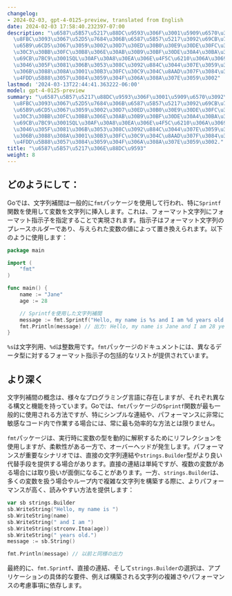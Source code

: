 ```yaml
---
changelog:
- 2024-02-03, gpt-4-0125-preview, translated from English
date: 2024-02-03 17:58:40.232397-07:00
description: "\u6587\u5B57\u5217\u88DC\u9593\u306F\u3001\u5909\u6570\u3092\u53D6\u308A\
  \u8FBC\u3093\u3067\u52D5\u7684\u306B\u6587\u5B57\u5217\u3092\u69CB\u7BC9\u3059\u308B\
  \u65B9\u6CD5\u3067\u3059\u3002\u30D7\u30ED\u30B0\u30E9\u30DE\u30FC\u306F\u3001\u30E1\
  \u30C3\u30BB\u30FC\u30B8\u306E\u30AB\u30B9\u30BF\u30DE\u30A4\u30BA\u3001URL\u306E\
  \u69CB\u7BC9\u3001SQL\u30AF\u30A8\u30EA\u306E\u4F5C\u6210\u306A\u3069\u3092\u884C\
  \u3046\u305F\u3081\u306B\u3053\u308C\u3092\u884C\u3044\u307E\u3059\u3002\u3053\u308C\
  \u306B\u3088\u308A\u3001\u30B3\u30FC\u30C9\u304C\u8AAD\u307F\u3084\u3059\u304F\u3001\
  \u4FDD\u5B88\u3057\u3084\u3059\u304F\u306A\u308A\u307E\u3059\u3002"
lastmod: '2024-03-13T22:44:41.363222-06:00'
model: gpt-4-0125-preview
summary: "\u6587\u5B57\u5217\u88DC\u9593\u306F\u3001\u5909\u6570\u3092\u53D6\u308A\
  \u8FBC\u3093\u3067\u52D5\u7684\u306B\u6587\u5B57\u5217\u3092\u69CB\u7BC9\u3059\u308B\
  \u65B9\u6CD5\u3067\u3059\u3002\u30D7\u30ED\u30B0\u30E9\u30DE\u30FC\u306F\u3001\u30E1\
  \u30C3\u30BB\u30FC\u30B8\u306E\u30AB\u30B9\u30BF\u30DE\u30A4\u30BA\u3001URL\u306E\
  \u69CB\u7BC9\u3001SQL\u30AF\u30A8\u30EA\u306E\u4F5C\u6210\u306A\u3069\u3092\u884C\
  \u3046\u305F\u3081\u306B\u3053\u308C\u3092\u884C\u3044\u307E\u3059\u3002\u3053\u308C\
  \u306B\u3088\u308A\u3001\u30B3\u30FC\u30C9\u304C\u8AAD\u307F\u3084\u3059\u304F\u3001\
  \u4FDD\u5B88\u3057\u3084\u3059\u304F\u306A\u308A\u307E\u3059\u3002."
title: "\u6587\u5B57\u5217\u306E\u88DC\u9593"
weight: 8
---
```


## どのようにして：
Goでは、文字列補間は一般的に`fmt`パッケージを使用して行われ、特に`Sprintf`関数を使用して変数を文字列に挿入します。これは、フォーマット文字列にフォーマット指示子を指定することで実現されます。指示子はフォーマット文字列のプレースホルダーであり、与えられた変数の値によって置き換えられます。以下のように使用します：

```go
package main

import (
    "fmt"
)

func main() {
    name := "Jane"
    age := 28

    // Sprintfを使用した文字列補間
    message := fmt.Sprintf("Hello, my name is %s and I am %d years old.", name, age)
    fmt.Println(message) // 出力: Hello, my name is Jane and I am 28 years old.
}
```

`%s`は文字列用、`%d`は整数用です。`fmt`パッケージのドキュメントには、異なるデータ型に対するフォーマット指示子の包括的なリストが提供されています。

## より深く
文字列補間の概念は、様々なプログラミング言語に存在しますが、それぞれ異なる構文と機能を持っています。Goでは、`fmt`パッケージの`Sprintf`関数が最も一般的に使用される方法ですが、特にシンプルな連結や、パフォーマンスに非常に敏感なコード内で作業する場合には、常に最も効率的な方法とは限りません。

`fmt`パッケージは、実行時に変数の型を動的に解釈するためにリフレクションを使用しますが、柔軟性がある一方で、オーバーヘッドが発生します。パフォーマンスが重要なシナリオでは、直接の文字列連結や`strings.Builder`型がより良い代替手段を提供する場合があります。直接の連結は単純ですが、複数の変数がある場合には取り扱いが面倒になることがあります。一方、`strings.Builder`は、多くの変数を扱う場合やループ内で複雑な文字列を構築する際に、よりパフォーマンスが高く、読みやすい方法を提供します：

```go
var sb strings.Builder
sb.WriteString("Hello, my name is ")
sb.WriteString(name)
sb.WriteString(" and I am ")
sb.WriteString(strconv.Itoa(age))
sb.WriteString(" years old.")
message := sb.String()

fmt.Println(message) // 以前と同様の出力
```

最終的に、`fmt.Sprintf`、直接の連結、そして`strings.Builder`の選択は、アプリケーションの具体的な要件、例えば構築される文字列の複雑さやパフォーマンスの考慮事項に依存します。

